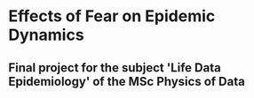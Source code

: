 # Effects of Fear on Epidemic Dynamics
## Final project for the subject 'Life Data Epidemiology' of the MSc Physics of Data
